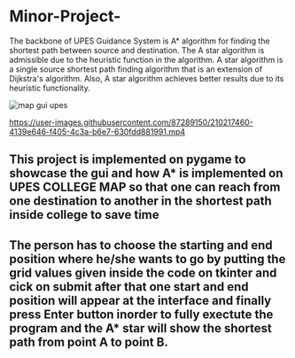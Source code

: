 ﻿# Minor-Project-
The backbone of UPES Guidance System is A* algorithm for finding the shortest path between 
source and destination. The A star algorithm is admissible due to the heuristic function in the algorithm. A star algorithm is a single source shortest path finding algorithm that is an extension of Dijkstra's algorithm. Also, A star algorithm achieves better results due to its heuristic functionality.

![map gui upes](https://user-images.githubusercontent.com/87289150/210216974-dac7adb7-e922-43fb-81b0-297e621ec8b5.jpg)



https://user-images.githubusercontent.com/87289150/210217460-4139e646-f405-4c3a-b6e7-630fdd881991.mp4


## This project is implemented on pygame to showcase the gui and how A* is implemented on UPES COLLEGE MAP so that one can reach from one destination to another in the shortest path inside college to save time


## The person has to choose the starting and end position where he/she wants to go by putting the grid values  given inside the code on tkinter and cick on submit after that one start and end position will appear at the interface and finally press Enter  button inorder to fully exectute the program and the A* star will show the shortest path from point A to point B.

